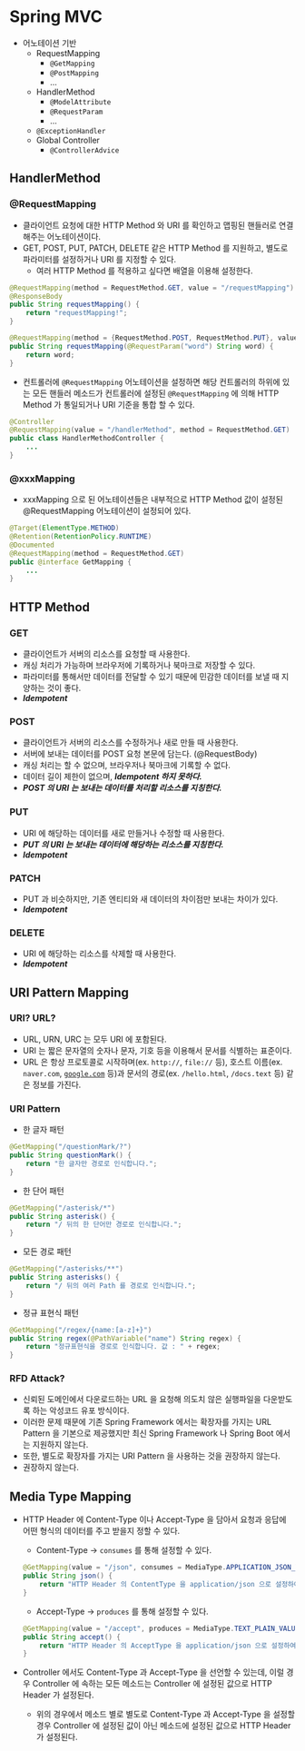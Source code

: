 # Spring MVC

- 어노테이션 기반
    - RequestMapping
        - `@GetMapping`
        - `@PostMapping`
        - ...
    - HandlerMethod
        - `@ModelAttribute`
        - `@RequestParam`
        - ...
    - `@ExceptionHandler`
    - Global Controller
        - `@ControllerAdvice`

## HandlerMethod

### @RequestMapping

- 클라이언트 요청에 대한 HTTP Method 와 URI 를 확인하고 맵핑된 핸들러로 연결해주는 어노테이션이다.
- GET, POST, PUT, PATCH, DELETE  같은 HTTP Method 를 지원하고, 별도로 파라미터를 설정하거나 URI 를 지정할 수 있다.
    - 여러 HTTP Method 를 적용하고 싶다면 배열을 이용해 설정한다.

```java
@RequestMapping(method = RequestMethod.GET, value = "/requestMapping")
@ResponseBody
public String requestMapping() {
    return "requestMapping!";
}

@RequestMapping(method = {RequestMethod.POST, RequestMethod.PUT}, value = "/requestMapping")
public String requestMapping(@RequestParam("word") String word) {
    return word;
}
```

- 컨트롤러에 `@RequestMapping` 어노테이션을 설정하면 해당 컨트롤러의 하위에 있는 모든 핸들러 메소드가 컨트롤러에 설정된 `@RequestMapping` 에 의해 HTTP Method 가 통일되거나 URI 기준을 통합 할 수 있다.

```java
@Controller
@RequestMapping(value = "/handlerMethod", method = RequestMethod.GET)
public class HandlerMethodController {
	...
}
```

### @xxxMapping

- xxxMapping 으로 된 어노테이션들은 내부적으로 HTTP Method 값이 설정된 @RequestMapping 어노테이션이 설정되어 있다.

```java
@Target(ElementType.METHOD)
@Retention(RetentionPolicy.RUNTIME)
@Documented
@RequestMapping(method = RequestMethod.GET)
public @interface GetMapping {
	...
}
```

## HTTP Method

### GET

- 클라이언트가 서버의 리소스를 요청할 때 사용한다.
- 캐싱 처리가 가능하며 브라우저에 기록하거나 북마크로 저장할 수 있다.
- 파라미터를 통해서만 데이터를 전달할 수 있기 때문에 민감한 데이터를 보낼 때 지양하는 것이 좋다.
- ***Idempotent***

### POST

- 클라이언트가 서버의 리소스를 수정하거나 새로 만들 때 사용한다.
- 서버에 보내는 데이터를 POST 요청 본문에 담는다. (@RequestBody)
- 캐싱 처리는 할 수 없으며, 브라우저나 북마크에 기록할 수 없다.
- 데이터 길이 제한이 없으며, ***Idempotent 하지 못하다.***
- ***POST 의 URI 는 보내는 데이터를 처리할 리소스를 지칭한다.***

### PUT

- URI 에 해당하는 데이터를 새로 만들거나 수정할 때 사용한다.
- ***PUT 의 URI 는 보내는 데이터에 해당하는 리소스를 지칭한다.***
- ***Idempotent***

### PATCH

- PUT 과 비슷하지만, 기존 엔티티와 새 데이터의 차이점만 보내는 차이가 있다.
- ***Idempotent***

### DELETE

- URI 에 해당하는 리소스를 삭제할 때 사용한다.
- ***Idempotent***
## URI Pattern Mapping

### URI? URL?

- URL, URN, URC 는 모두 URI 에 포함된다.
- URI 는 짧은 문자열의 숫자나 문자, 기호 등을 이용해서 문서를 식별하는 표준이다.
- URL 은 항상 프로토콜로 시작하며(ex. `http://`, `file://` 등), 호스트 이름(ex. `naver.com`, [`google.com`](http://google.com) 등)과 문서의 경로(ex. `/hello.html`, `/docs.text` 등) 같은 정보를 가진다.

### URI Pattern

- 한 글자 패턴

```java
@GetMapping("/questionMark/?")
public String questionMark() {
    return "한 글자만 경로로 인식합니다.";
}
```

- 한 단어 패턴

```java
@GetMapping("/asterisk/*")
public String asterisk() {
    return "/ 뒤의 한 단어만 경로로 인식합니다.";
}
```

- 모든 경로 패턴

```java
@GetMapping("/asterisks/**")
public String asterisks() {
    return "/ 뒤의 여러 Path 를 경로로 인식합니다.";
}
```

- 정규 표현식 패턴

```java
@GetMapping("/regex/{name:[a-z]+}")
public String regex(@PathVariable("name") String regex) {
    return "정규표현식을 경로로 인식합니다. 값 : " + regex;
}
```

### RFD Attack?

- 신뢰된 도메인에서 다운로드하는 URL 을 요청해 의도치 않은 실행파일을 다운받도록 하는 악성코드 유포 방식이다.
- 이러한 문제 때문에 기존 Spring Framework 에서는 확장자를 가지는 URL Pattern 을 기본으로 제공했지만 최신 Spring Framework 나 Spring Boot 에서는 지원하지 않는다.
- 또한, 별도로 확장자를 가지는 URI Pattern 을 사용하는 것을 권장하지 않는다.
- 권장하지 않는다.

## Media Type Mapping

- HTTP Header 에 Content-Type 이나 Accept-Type 을 담아서 요청과 응답에 어떤 형식의 데이터를 주고 받을지 정할 수 있다.
    - Content-Type → `consumes` 를 통해 설정할 수 있다.
    
    ```java
    @GetMapping(value = "/json", consumes = MediaType.APPLICATION_JSON_VALUE)
    public String json() {
        return "HTTP Header 의 ContentType 을 application/json 으로 설정하여 해당 타입만 받도록 한다.";
    }
    ```
    
    - Accept-Type → `produces` 를 통해 설정할 수 있다.
    
    ```java
    @GetMapping(value = "/accept", produces = MediaType.TEXT_PLAIN_VALUE)
    public String accept() {
        return "HTTP Header 의 AcceptType 을 application/json 으로 설정하여 해당 타입만 받도록 한다.";
    }
    ```
    
- Controller 에서도 Content-Type 과 Accept-Type 을 선언할 수 있는데, 이럴 경우 Controller 에 속하는 모든 메소드는 Controller 에 설정된 값으로 HTTP Header 가 설정된다.
    - 위의 경우에서 메소드 별로 별도로 Content-Type 과 Accept-Type 을 설정할 경우 Controller 에 설정된 값이 아닌 메소드에 설정된 값으로 HTTP Header 가 설정된다.